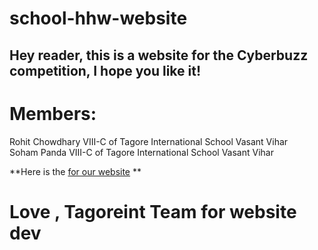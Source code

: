 # school-hhw-website
## Hey reader, this is a website for the Cyberbuzz competition, I hope you like it!

# Members: 
Rohit Chowdhary VIII-C of Tagore International School Vasant Vihar  
Soham Panda  VIII-C of Tagore International School Vasant Vihar  

**Here is the [for our website](https://avacadox21.github.io/tis-e-stats/index.html) **

# Love , Tagoreint Team for website dev
